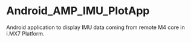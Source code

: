 # Android_AMP_IMU_PlotApp
Android application to display IMU data coming from remote M4 core in i.MX7 Platform.  
